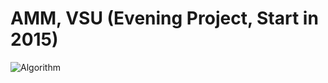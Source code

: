 # AMM, VSU (Evening Project, Start in 2015)
![Algorithm](http://ibooks.ru/images/T/978594074584.jpg)